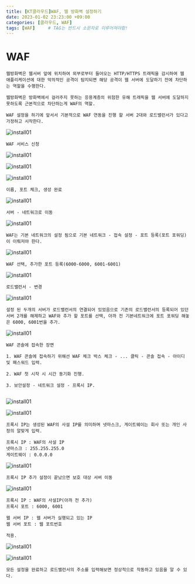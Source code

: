 ```yaml
---
title: [KT클라우드]WAF, 웹 방화벽 설정하기
date: 2023-01-02 23:23:00 +09:00
categories: [클라우드, WAF]
tags: [WAF]		# TAG는 반드시 소문자로 이루어져야함!
---
```


# WAF

```
웹방화벽은 웹서버 앞에 위치하여 외부로부터 들어오는 HTTP/HTTPS 트래픽을 감시하여 웹 애플리케이션에 대한 악의적인 공격이 탐지되면 해당 공격이 웹 서버에 도달하기 전에 차단하는 역할을 수행한다.

웹방화벽은 방화벽에서 걸러주지 못하는 응용계층의 위험한 유해 트래픽을 웹 서버에 도달하지 못하도록 근본적으로 차단하는게 WAF의 역할.
```

```
WAF 설정을 하기에 앞서서 기본적으로 WAF 연동을 진행 할 서버 2대와 로드밸런서가 있다고 가정하고 시작한다.
```

![install01](./img/KTcoud/WAF/WAF01.png/)

```
WAF 서비스 신청
```

![install01](./img/KTcoud/WAF/WAF02.png/)

![install01](./img/KTcoud/WAF/WAF03.png/)

![install01](./img/KTcoud/WAF/WAF04.png/)

```
이름, 포트 체크, 생성 완료
```

![install01](./img/KTcoud/WAF/WAF05.png/)

```
서버 - 네트워크로 이동
```

![install01](./img/KTcoud/WAF/WAF06.png/)

```
WAF는 기본 네트워크의 설정 됨으로 기본 네트워크 - 접속 설정 - 포트 등록(포트 포워딩)이 이뤄저야 한다.
```

![install01](./img/KTcoud/WAF/WAF11.png/)

```
WAF 선택, 추가한 포트 등록(6000-6000, 6001-6001)
```
![install01](./img/KTcoud/WAF/WAF07.png/)

```
로드밸런서 - 변경
```
![install01](./img/KTcoud/WAF/WAF08.png/)

```
설정 된 두개의 서버가 로드밸런서의 연결되어 있었음으로 기존의 로드밸런서의 등록되어 있던 서버 2개를 해제하고 WAF와 추가 할 포트를 선택, 아까 전 기본네트워크에 포트 포워딩 해놓은 6000, 6001번을 추가.
```

![install01](./img/KTcoud/WAF/WAF09.png/)

```
WAF 콘솔에 접속한 장면

1. WAF 콘솔에 접속하기 위해선 WAF 체크 박스 체크 - ... 클릭 - 콘솔 접속 - 아이디 및 패스워드 입력.

2. WAF 첫 시작 시 시간 동기화 진행.

3. 보안설정 - 네트워크 설정 - 프록시 IP.


```

![install01](./img/KTcoud/WAF/WAF10.png/)

![install01](./img/KTcoud/WAF/WAF12.png/)

```
프록시 IP는 생성된 WAF의 사설 IP를 의미하며 넷마스크, 게이트웨이는 회사 또는 개인 사정의 알맞게 입력.

프록시 IP : WAF의 사설 IP
넷마스크 : 255.255.255.0
게이트웨이 : 0.0.0.0
```

![install01](./img/KTcoud/WAF/WAF13.png/)

```
프록시 IP 추가 설정이 끝났으면 보호 대상 서버 이동
```
![install01](./img/KTcoud/WAF/WAF14.png/)

```
프록시 IP : WAF의 사설IP(아까 전 추가)
프록시 포트 : 6000, 6001

웹 서버 IP : 웹 서버가 실행되고 있는 IP
웹 서버 포트 : 웹 포트번호

적용.

```

![install01](./img/KTcoud/WAF/WAF15.png/)

![install01](./img/KTcoud/WAF/WAF16.png/)

```
모든 설정을 완료하고 로드밸런서의 주소를 입력해보면 정상적으로 작동하고 있음을 알 수 있다.
```